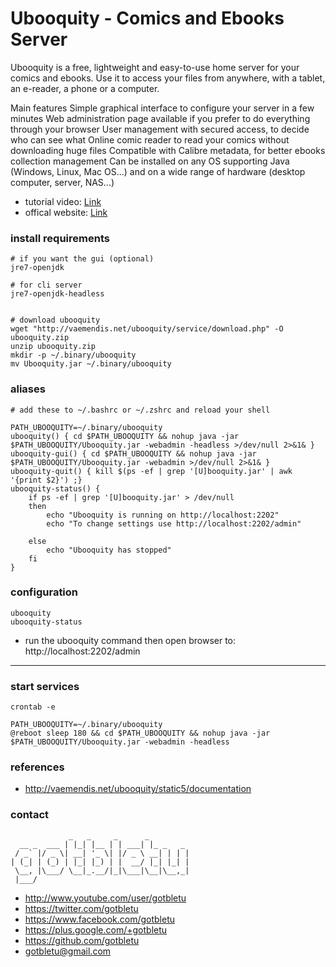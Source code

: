 # Ubooquity - Comics and Ebooks Server

Ubooquity is a free, lightweight and easy-to-use home server for your comics and ebooks. Use it to access your files from anywhere, with a tablet, an e-reader, a phone or a computer.

Main features
Simple graphical interface to configure your server in a few minutes
Web administration page available if you prefer to do everything through your browser
User management with secured access, to decide who can see what
Online comic reader to read your comics without downloading huge files
Compatible with Calibre metadata, for better ebooks collection management
Can be installed on any OS supporting Java (Windows, Linux, Mac OS...) and on a wide range of hardware (desktop computer, server, NAS...)

* tutorial video: [Link](https://www.youtube.com/watch?v=qfLG9nKt3ew)
* offical website: [Link](http://vaemendis.net/ubooquity/)

### install requirements
    
    # if you want the gui (optional)
    jre7-openjdk
    
    # for cli server
    jre7-openjdk-headless


    # download ubooquity
    wget "http://vaemendis.net/ubooquity/service/download.php" -O ubooquity.zip
    unzip ubooquity.zip
    mkdir -p ~/.binary/ubooquity
    mv Ubooquity.jar ~/.binary/ubooquity

### aliases
	# add these to ~/.bashrc or ~/.zshrc and reload your shell

	PATH_UBOOQUITY=~/.binary/ubooquity
	ubooquity() { cd $PATH_UBOOQUITY && nohup java -jar $PATH_UBOOQUITY/Ubooquity.jar -webadmin -headless >/dev/null 2>&1& }
	ubooquity-gui() { cd $PATH_UBOOQUITY && nohup java -jar $PATH_UBOOQUITY/Ubooquity.jar -webadmin >/dev/null 2>&1& }
	ubooquity-quit() { kill $(ps -ef | grep '[U]booquity.jar' | awk '{print $2}') ;}
	ubooquity-status() { 
		if ps -ef | grep '[U]booquity.jar' > /dev/null
		then
			echo "Ubooquity is running on http://localhost:2202"
			echo "To change settings use http://localhost:2202/admin"

		else
			echo "Ubooquity has stopped"
		fi
	}

### configuration

    ubooquity
    ubooquity-status

- run the ubooquity command then open browser to: http://localhost:2202/admin




***
### start services
    crontab -e
    
    PATH_UBOOQUITY=~/.binary/ubooquity
    @reboot sleep 180 && cd $PATH_UBOOQUITY && nohup java -jar $PATH_UBOOQUITY/Ubooquity.jar -webadmin -headless

### references

- http://vaemendis.net/ubooquity/static5/documentation

### contact

                 _   _     _      _         
      __ _  ___ | |_| |__ | | ___| |_ _   _ 
     / _` |/ _ \| __| '_ \| |/ _ \ __| | | |
    | (_| | (_) | |_| |_) | |  __/ |_| |_| |
     \__, |\___/ \__|_.__/|_|\___|\__|\__,_|
     |___/                                  

- http://www.youtube.com/user/gotbletu
- https://twitter.com/gotbletu
- https://www.facebook.com/gotbletu
- https://plus.google.com/+gotbletu
- https://github.com/gotbletu
- gotbletu@gmail.com

